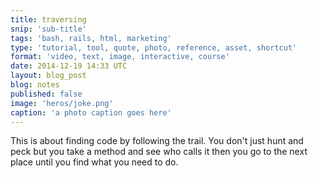 ```yaml
---
title: traversing
snip: 'sub-title'
tags: 'bash, rails, html, marketing'
type: 'tutorial, tool, quote, photo, reference, asset, shortcut'
format: 'video, text, image, interactive, course'
date: 2014-12-19 14:33 UTC
layout: blog_post
blog: notes
published: false
image: 'heros/joke.png'
caption: 'a photo caption goes here'
---
```


This is about finding code by following the trail. You don't just hunt and peck but you take a method and see who calls it then you go to the next place until you find what you need to do.

